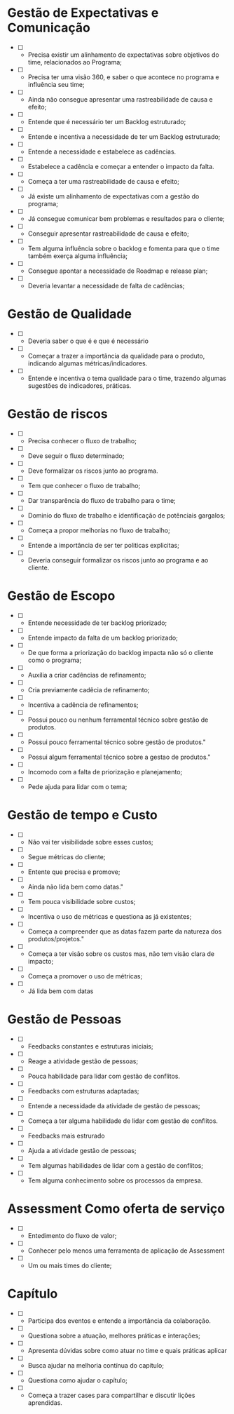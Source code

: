 # Gestão de Expectativas e Comunicação

- [ ] - Precisa existir um alinhamento de expectativas sobre objetivos do time, relacionados ao Programa;
- [ ] - Precisa ter uma visão 360, e saber o que acontece no programa e influência seu time;

- [ ] - Ainda não consegue apresentar uma rastreabilidade de causa e efeito;
- [ ] - Entende que é necessário ter um Backlog estruturado;
- [ ] - Entende e incentiva a necessidade de ter um Backlog estruturado;

- [ ] - Entende a necessidade e estabelece as cadências.
- [ ] - Estabelece a cadência e começar a entender o impacto da falta.

- [ ] - Começa a ter uma rastreabilidade de causa e efeito;

- [ ] - Já existe um alinhamento de expectativas com a gestão do programa;
- [ ] - Já consegue comunicar bem problemas e resultados para o cliente;
- [ ] - Conseguir apresentar rastreabilidade de causa e efeito;
- [ ] - Tem alguma influência sobre o backlog e fomenta para que o time também exerça alguma influência;
- [ ] - Consegue apontar a necessidade de Roadmap e release plan;
- [ ] - Deveria levantar a necessidade de falta de cadências;

# Gestão de Qualidade

- [ ] - Deveria saber o que é e que é necessário

- [ ] - Começar a trazer a importância da qualidade para o produto, indicando algumas métricas/indicadores.

- [ ] - Entende e incentiva o tema qualidade para o time, trazendo algumas sugestões de indicadores, práticas.

# Gestão de riscos

- [ ] - Precisa conhecer o fluxo de trabalho;
- [ ] - Deve seguir o fluxo determinado;
- [ ] - Deve formalizar os riscos junto ao programa.

- [ ] - Tem que conhecer o fluxo de trabalho;
- [ ] - Dar transparência do fluxo de trabalho para o time;

- [ ] - Dominio do fluxo de trabalho e identificação de potênciais gargalos;
- [ ] - Começa a propor melhorías no fluxo de trabalho;
- [ ] - Entende a importância de ser ter politicas explicitas;
- [ ] - Deveria conseguir formalizar os riscos junto ao programa e ao cliente.

# Gestão de Escopo

- [ ] - Entende necessidade de ter backlog priorizado;
- [ ] - Entende impacto da falta de um backlog priorizado;
- [ ] - De que forma a priorização do backlog impacta não só o cliente como o programa;

- [ ] - Auxília a criar cadências de refinamento;
- [ ] - Cria previamente cadêcia de refinamento;
- [ ] - Incentiva a cadência de refinamentos;

- [ ] - Possui pouco ou nenhum ferramental técnico sobre gestão de produtos.
- [ ] - Possui pouco ferramental técnico sobre gestão de produtos."
- [ ] - Possui algum ferramental técnico sobre a gestao de produtos."

- [ ] - Incomodo com a falta de priorização e planejamento;
- [ ] - Pede ajuda para  lidar com o tema;

# Gestão de tempo e Custo

- [ ] - Não vai ter visibilidade sobre esses custos;
- [ ] - Segue métricas do cliente;
- [ ] - Entente que precisa e promove;
- [ ] - Ainda não lida bem como datas."

- [ ] - Tem pouca visibilidade sobre custos;
- [ ] - Incentiva o uso de métricas e questiona as já existentes;
- [ ] - Começa a compreender que as datas fazem parte da natureza dos produtos/projetos."

- [ ] - Começa a ter visão sobre os custos mas, não tem visão clara de impacto;
- [ ] - Começa a promover o uso de métricas;
- [ ] - Já lida bem com datas

# Gestão de Pessoas

- [ ] - Feedbacks constantes e estruturas iniciais;
- [ ] - Reage a atividade gestão de pessoas;
- [ ] - Pouca habilidade para lidar com gestão de conflitos.

- [ ] - Feedbacks com estruturas adaptadas;
- [ ] - Entende a necessidade da atividade de gestão de pessoas;
- [ ] - Começa a ter alguma habilidade de lidar com gestão de conflitos.

- [ ] - Feedbacks mais estrurado
- [ ] - Ajuda a atividade gestão de pessoas;
- [ ] - Tem algumas habilidades de lidar com a gestão de conflitos;
- [ ] - Tem alguma conhecimento sobre os processos da empresa.

# Assessment Como oferta de serviço

- [ ] - Entedimento do fluxo de valor;
- [ ] - Conhecer pelo menos uma ferramenta de aplicação de Assessment
- [ ] - Um ou mais times do cliente;

# Capítulo

- [ ] - Participa dos eventos e entende a importância da colaboração.

- [ ] - Questiona sobre a atuação, melhores práticas e interações;
- [ ] - Apresenta dúvidas sobre como atuar no time e quais práticas aplicar

- [ ] - Busca ajudar na melhoria contínua do capítulo;
- [ ] - Questiona como ajudar o capítulo;
- [ ] - Começa a trazer cases para compartilhar e discutir lições aprendidas.
